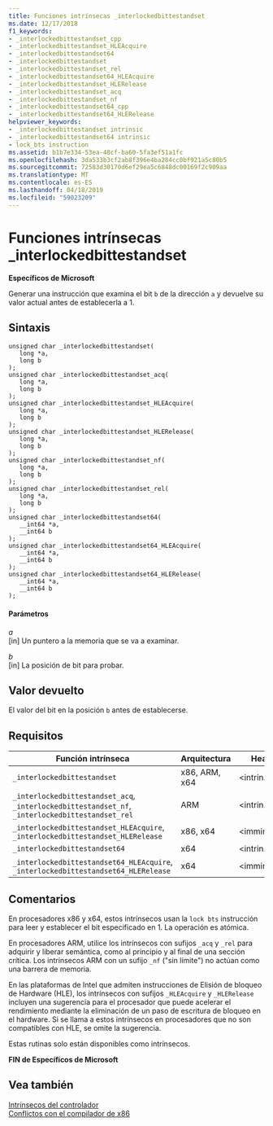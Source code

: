 ```yaml
---
title: Funciones intrínsecas _interlockedbittestandset
ms.date: 12/17/2018
f1_keywords:
- _interlockedbittestandset_cpp
- _interlockedbittestandset_HLEAcquire
- _interlockedbittestandset64
- _interlockedbittestandset
- _interlockedbittestandset_rel
- _interlockedbittestandset64_HLEAcquire
- _interlockedbittestandset_HLERelease
- _interlockedbittestandset_acq
- _interlockedbittestandset_nf
- _interlockedbittestandset64_cpp
- _interlockedbittestandset64_HLERelease
helpviewer_keywords:
- _interlockedbittestandset intrinsic
- _interlockedbittestandset64 intrinsic
- lock_bts instruction
ms.assetid: b1b7e334-53ea-48cf-ba60-5fa3ef51a1fc
ms.openlocfilehash: 3da533b3cf2ab8f396e4ba284cc0bf921a5c80b5
ms.sourcegitcommit: 72583d30170d6ef29ea5c6848dc00169f2c909aa
ms.translationtype: MT
ms.contentlocale: es-ES
ms.lasthandoff: 04/18/2019
ms.locfileid: "59023209"
---
```

# <a name="interlockedbittestandset-intrinsic-functions"></a>Funciones intrínsecas _interlockedbittestandset

**Específicos de Microsoft**

Generar una instrucción que examina el bit `b` de la dirección `a` y devuelve su valor actual antes de establecerla a 1.

## <a name="syntax"></a>Sintaxis

```
unsigned char _interlockedbittestandset(
   long *a,
   long b
);
unsigned char _interlockedbittestandset_acq(
   long *a,
   long b
);
unsigned char _interlockedbittestandset_HLEAcquire(
   long *a,
   long b
);
unsigned char _interlockedbittestandset_HLERelease(
   long *a,
   long b
);
unsigned char _interlockedbittestandset_nf(
   long *a,
   long b
);
unsigned char _interlockedbittestandset_rel(
   long *a,
   long b
);
unsigned char _interlockedbittestandset64(
   __int64 *a,
   __int64 b
);
unsigned char _interlockedbittestandset64_HLEAcquire(
   __int64 *a,
   __int64 b
);
unsigned char _interlockedbittestandset64_HLERelease(
   __int64 *a,
   __int64 b
);
```

#### <a name="parameters"></a>Parámetros

*a*<br/>
[in] Un puntero a la memoria que se va a examinar.

*b*<br/>
[in] La posición de bit para probar.

## <a name="return-value"></a>Valor devuelto

El valor del bit en la posición `b` antes de establecerse.

## <a name="requirements"></a>Requisitos

|Función intrínseca|Arquitectura|Header|
|---------------|------------------|------------|
|`_interlockedbittestandset`|x86, ARM, x64|\<intrin.h>|
|`_interlockedbittestandset_acq`, `_interlockedbittestandset_nf`, `_interlockedbittestandset_rel`|ARM|\<intrin.h>|
|`_interlockedbittestandset_HLEAcquire`, `_interlockedbittestandset_HLERelease`|x86, x64|\<immintrin.h>|
|`_interlockedbittestandset64`|x64|\<intrin.h>|
|`_interlockedbittestandset64_HLEAcquire`, `_interlockedbittestandset64_HLERelease`|x64|\<immintrin.h>|

## <a name="remarks"></a>Comentarios

En procesadores x86 y x64, estos intrínsecos usan la `lock bts` instrucción para leer y establecer el bit especificado en 1. La operación es atómica.

En procesadores ARM, utilice los intrínsecos con sufijos `_acq` y `_rel` para adquirir y liberar semántica, como al principio y al final de una sección crítica. Los intrínsecos ARM con un sufijo `_nf` ("sin límite") no actúan como una barrera de memoria.

En las plataformas de Intel que admiten instrucciones de Elisión de bloqueo de Hardware (HLE), los intrínsecos con sufijos `_HLEAcquire` y `_HLERelease` incluyen una sugerencia para el procesador que puede acelerar el rendimiento mediante la eliminación de un paso de escritura de bloqueo en el hardware. Si se llama a estos intrínsecos en procesadores que no son compatibles con HLE, se omite la sugerencia.

Estas rutinas solo están disponibles como intrínsecos.

**FIN de Específicos de Microsoft**

## <a name="see-also"></a>Vea también

[Intrínsecos del controlador](../intrinsics/compiler-intrinsics.md)<br/>
[Conflictos con el compilador de x86](../build/x64-software-conventions.md#conflicts-with-the-x86-compiler)